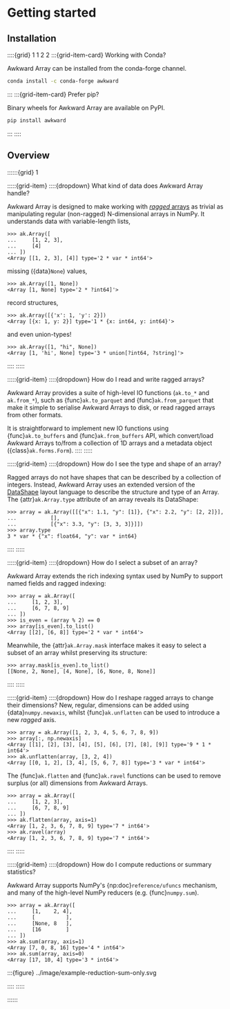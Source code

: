 # Getting started

## Installation

::::{grid} 1 1 2 2
:::{grid-item-card} Working with Conda?

Awkward Array can be installed from the conda-forge channel.
```bash
conda install -c conda-forge awkward
```

:::
:::{grid-item-card}  Prefer pip?

Binary wheels for Awkward Array are available on PyPI.
```bash
pip install awkward
```
:::
::::

## Overview
::::::{grid} 1

:::::{grid-item} 
::::{dropdown} What kind of data does Awkward Array handle?

Awkward Array is designed to make working with [_ragged_ arrays](https://en.wikipedia.org/wiki/Jagged_array) as trivial as manipulating regular (non-ragged) N-dimensional arrays in NumPy. It understands data with variable-length lists,
```pycon
>>> ak.Array([
...     [1, 2, 3],
...     [4]
... ])
<Array [[1, 2, 3], [4]] type='2 * var * int64'>
```
missing ({data}`None`) values,
```pycon
>>> ak.Array([1, None])
<Array [1, None] type='2 * ?int64]'>
```
record structures,
```pycon
>>> ak.Array([{'x': 1, 'y': 2}])
<Array [{x: 1, y: 2}] type='1 * {x: int64, y: int64}'>
```
and even union-types!
```pycon
>>> ak.Array([1, "hi", None])
<Array [1, 'hi', None] type='3 * union[?int64, ?string]'>
```
::::
:::::

:::::{grid-item} 
::::{dropdown} How do I read and write ragged arrays?

Awkward Array provides a suite of high-level IO functions (`ak.to_*` and `ak.from_*`), such as {func}`ak.to_parquet` and {func}`ak.from_parquet` that make it simple to serialise Awkward Arrays to disk, or read ragged arrays from other formats. 

It is straightforward to implement new IO functions using {func}`ak.to_buffers` and {func}`ak.from_buffers` API, which convert/load Awkward Arrays to/from a collection of 1D arrays and a metadata object ({class}`ak.forms.Form`).
::::
:::::

:::::{grid-item} 
::::{dropdown} How do I see the type and shape of an array?

Ragged arrays do not have shapes that can be described by a collection of integers. Instead, Awkward Array uses an extended version of the [DataShape](https://datashape.readthedocs.io/en/latest/) layout language to describe the structure and type of an Array. The {attr}`ak.Array.type` attribute of an array reveals its DataShape:
```pycon
>>> array = ak.Array([[{"x": 1.1, "y": [1]}, {"x": 2.2, "y": [2, 2]}],
...           [],
...           [{"x": 3.3, "y": [3, 3, 3]}]])
>>> array.type
3 * var * {"x": float64, "y": var * int64}
```
::::
:::::

:::::{grid-item} 
::::{dropdown} How do I select a subset of an array?

Awkward Array extends the rich indexing syntax used by NumPy to support named fields and ragged indexing:
```pycon
>>> array = ak.Array([
...     [1, 2, 3], 
...     [6, 7, 8, 9]
... ])
>>> is_even = (array % 2) == 0
>>> array[is_even].to_list()
<Array [[2], [6, 8]] type='2 * var * int64'>
``` 

Meanwhile, the {attr}`ak.Array.mask` interface makes it easy to select a subset of an array whilst preserving its structure:
```pycon
>>> array.mask[is_even].to_list()
[[None, 2, None], [4, None], [6, None, 8, None]]
``` 
::::
:::::


:::::{grid-item} 
::::{dropdown} How do I reshape ragged arrays to change their dimensions?
New, regular, dimensions can be added using {data}`numpy.newaxis`, whilst {func}`ak.unflatten` can be used to introduce a new _ragged_ axis.
```pycon
>>> array = ak.Array([1, 2, 3, 4, 5, 6, 7, 8, 9])
>>> array[:, np.newaxis]
<Array [[1], [2], [3], [4], [5], [6], [7], [8], [9]] type='9 * 1 * int64'>
>>> ak.unflatten(array, [3, 2, 4])
<Array [[0, 1, 2], [3, 4], [5, 6, 7, 8]] type='3 * var * int64'>
``` 
The {func}`ak.flatten` and {func}`ak.ravel` functions can be used to remove surplus (or all) dimensions from Awkward Arrays. 
```pycon
>>> array = ak.Array([
...     [1, 2, 3], 
...     [6, 7, 8, 9]
... ])
>>> ak.flatten(array, axis=1)
<Array [1, 2, 3, 6, 7, 8, 9] type='7 * int64'>
>>> ak.ravel(array)
<Array [1, 2, 3, 6, 7, 8, 9] type='7 * int64'>
``` 
::::
:::::


:::::{grid-item} 
::::{dropdown} How do I compute reductions or summary statistics?

Awkward Array supports NumPy's {np:doc}`reference/ufuncs` mechanism, and many of the high-level NumPy reducers (e.g. {func}`numpy.sum`).
```pycon
>>> array = ak.Array([
...     [1,    2, 4], 
...     [          ],
...     [None, 8   ],
...     [16        ]
... ])
>>> ak.sum(array, axis=1)
<Array [7, 0, 8, 16] type='4 * int64'>
>>> ak.sum(array, axis=0)
<Array [17, 10, 4] type='3 * int64'>
``` 
:::{figure} ../image/example-reduction-sum-only.svg

::::
:::::

::::::

